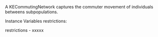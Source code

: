A KECommutingNetwork captures the commuter movement of individuals betweens subpopulations.

Instance Variables
	restrictions:		<Object>

restrictions
	- xxxxx
